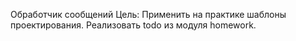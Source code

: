 Обработчик сообщений
Цель: Применить на практике шаблоны проектирования.
Реализовать todo из модуля homework.
